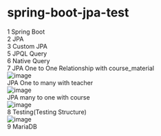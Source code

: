 # spring-boot-jpa-test
1 Spring Boot
<br>
2 JPA
<br>
3 Custom JPA
<br>
5 JPQL Query
<br>
6 Native Query
<br>
7 JPA One to One Relationship with course_material
<br>
![image](https://user-images.githubusercontent.com/36573782/188506533-25b9c5e3-6fd0-4cd9-a264-6bebc2c58b9d.png)
<br>
JPA One to many with teacher
<br>
![image](https://user-images.githubusercontent.com/36573782/188713430-c06622ed-62e8-4ae6-a992-b44cc1c9205d.png)
<br>
JPA many to one with course
<br>
![image](https://user-images.githubusercontent.com/36573782/188721470-f077c0eb-39c1-443e-8c9b-56388caffac0.png)
<br>
8 Testing(Testing Structure)
<br>
![image](https://user-images.githubusercontent.com/36573782/188329062-8129f514-df0a-4650-b731-deb59851989a.png)
<br>
9 MariaDB
<br>
